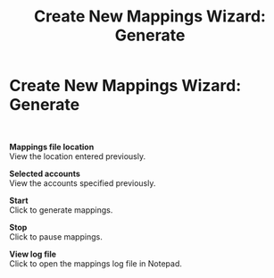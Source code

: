 ﻿---
title: 'Create New Mappings Wizard: Generate'
TOCTitle: 'Create New Mappings Wizard: Generate'
ms:assetid: bef3970d-8c0a-4efe-9193-ca110d49479f
ms:mtpsurl: https://msdn.microsoft.com/en-us/library/Bb728075(v=BTS.80)
ms:contentKeyID: 51530907
ms.date: 08/30/2017
mtps_version: v=BTS.80
f1_keywords:
- bts10.esso.mapwiz.wizard.generate
---

# Create New Mappings Wizard: Generate

 

**Mappings file location**  
View the location entered previously.

**Selected accounts**  
View the accounts specified previously.

**Start**  
Click to generate mappings.

**Stop**  
Click to pause mappings.

**View log file**  
Click to open the mappings log file in Notepad.

